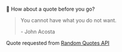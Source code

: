 📣 How about a quote before you go?

> You cannot have what you do not want.
>
> <p>- John Acosta</p>

Quote requested from [Random Quotes API](https://github.com/lukePeavey/quotable)
